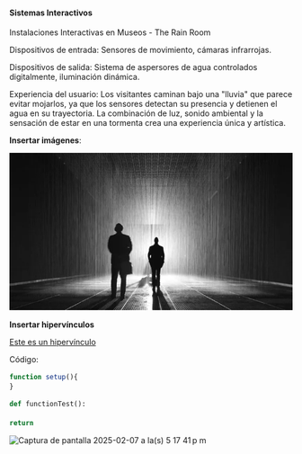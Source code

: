 #### Sistemas Interactivos 

Instalaciones Interactivas en Museos - The Rain Room 

Dispositivos de entrada: Sensores de movimiento, cámaras infrarrojas.

Dispositivos de salida: Sistema de aspersores de agua controlados digitalmente, iluminación dinámica.

Experiencia del usuario: Los visitantes caminan bajo una "lluvia" que parece evitar mojarlos, ya que los sensores detectan su presencia y detienen el agua en su trayectoria. La combinación de luz, sonido ambiental y la sensación de estar en una tormenta crea una experiencia única y artística.


**Insertar imágenes**:

![Esta es una imagen bonita](../../../../assets/20130510_RH-RR-MoMA-US_Stu_s-photos-18-1.webp)

**Insertar hipervínculos**

[Este es un hipervínculo](https://www.upb.edu.co/es/home)

Código:

``` js
function setup(){
}

```

``` py
def functionTest():

return
```

<img width="596" alt="Captura de pantalla 2025-02-07 a la(s) 5 17 41 p m" src="https://github.com/user-attachments/assets/d1cdf581-c44c-4b1c-8815-49674f2723ac" />

